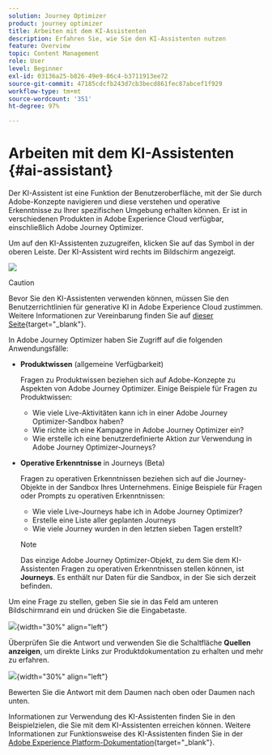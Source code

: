 ```yaml
---
solution: Journey Optimizer
product: journey optimizer
title: Arbeiten mit dem KI-Assistenten
description: Erfahren Sie, wie Sie den KI-Assistenten nutzen
feature: Overview
topic: Content Management
role: User
level: Beginner
exl-id: 03136a25-b826-49e9-86c4-b3711913ee72
source-git-commit: 47185cdcfb243d7cb3becd861fec87abcef1f929
workflow-type: tm+mt
source-wordcount: '351'
ht-degree: 97%

---
```


# Arbeiten mit dem KI-Assistenten {#ai-assistant}

Der KI-Assistent ist eine Funktion der Benutzeroberfläche, mit der Sie durch Adobe-Konzepte navigieren und diese verstehen und operative Erkenntnisse zu Ihrer spezifischen Umgebung erhalten können. Er ist in verschiedenen Produkten in Adobe Experience Cloud verfügbar, einschließlich Adobe Journey Optimizer.

Um auf den KI-Assistenten zuzugreifen, klicken Sie auf das Symbol in der oberen Leiste. Der KI-Assistent wird rechts im Bildschirm angezeigt.

![](assets/do-not-localize/ai-assistant-open.png)


>[!CAUTION]
>
>Bevor Sie den KI-Assistenten verwenden können, müssen Sie den Benutzerrichtlinien für generative KI in Adobe Experience Cloud zustimmen. Weitere Informationen zur Vereinbarung finden Sie auf [dieser Seite](https://experienceleague.adobe.com/de/docs/experience-platform/ai-assistant/home){target="_blank"}.

In Adobe Journey Optimizer haben Sie Zugriff auf die folgenden Anwendungsfälle:

* **Produktwissen** (allgemeine Verfügbarkeit)

  Fragen zu Produktwissen beziehen sich auf Adobe-Konzepte zu Aspekten von Adobe Journey Optimizer. Einige Beispiele für Fragen zu Produktwissen:

   * Wie viele Live-Aktivitäten kann ich in einer Adobe Journey Optimizer-Sandbox haben?
   * Wie richte ich eine Kampagne in Adobe Journey Optimizer ein?
   * Wie erstelle ich eine benutzerdefinierte Aktion zur Verwendung in Adobe Journey Optimizer-Journeys?


* **Operative Erkenntnisse** in Journeys (Beta)

  Fragen zu operativen Erkenntnissen beziehen sich auf die Journey-Objekte in der Sandbox Ihres Unternehmens. Einige Beispiele für Fragen oder Prompts zu operativen Erkenntnissen:

   * Wie viele Live-Journeys habe ich in Adobe Journey Optimizer?
   * Erstelle eine Liste aller geplanten Journeys
   * Wie viele Journey wurden in den letzten sieben Tagen erstellt?

  >[!NOTE]
  >
  >Das einzige Adobe Journey Optimizer-Objekt, zu dem Sie dem KI-Assistenten Fragen zu operativen Erkenntnissen stellen können, ist **Journeys**. Es enthält nur Daten für die Sandbox, in der Sie sich derzeit befinden.


Um eine Frage zu stellen, geben Sie sie in das Feld am unteren Bildschirmrand ein und drücken Sie die Eingabetaste.

![](assets/do-not-localize/ai-assistant-ask.png){width="30%" align="left"}

Überprüfen Sie die Antwort und verwenden Sie die Schaltfläche **Quellen anzeigen**, um direkte Links zur Produktdokumentation zu erhalten und mehr zu erfahren.

![](assets/do-not-localize/ai-assistant-answer.png){width="30%" align="left"}

Bewerten Sie die Antwort mit dem Daumen nach oben oder Daumen nach unten.

Informationen zur Verwendung des KI-Assistenten finden Sie in den Beispielzielen, die Sie mit dem KI-Assistenten erreichen können. Weitere Informationen zur Funktionsweise des KI-Assistenten finden Sie in der [Adobe Experience Platform-Dokumentation](https://experienceleague.adobe.com/de/docs/experience-platform/ai-assistant/home){target="_blank"}.
